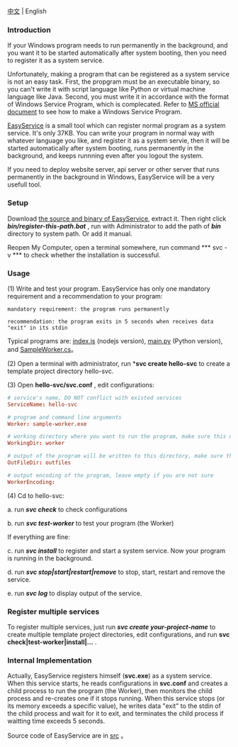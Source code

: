 [中文](https://github.com/pandolia/easy-service) | English

### Introduction

If your Windows program needs to run permanently in the background, and you want it to be started automatically after system booting, then you need to register it as a system service.

Unfortunately, making a program that can be registered as a system service is not an easy task. First, the propgram must be an executable binary, so you can't write it with script language like Python or virtual machine language like Java. Second, you must write it in accordance with the format of Windows Service Program, which is complecated. Refer to [MS official document](https://code.msdn.microsoft.com/windowsapps/CppWindowsService-cacf4948) to see how to make a Windows Service Program.

[EasyService](https://github.com/pandolia/easy-service) is a small tool which can register normal program as a system service. It's only 37KB. You can write your program in normal way with whatever language you like, and register it as a system servie, then it will be started automatically after system booting, runs permanently in the background, and keeps runnning even after you logout the system.

If you need to deploy website server, api server or other server that runs permanently in the background in Windows, EasyService will be a very usefull tool.

### Setup

Download [the source and binary of EasyService](https://github.com/pandolia/easy-service/archive/master.zip), extract it. Then right click ***bin/register-this-path.bat*** , run with Administrator to add the path of ***bin*** directory to system path. Or add it manual.

Reopen My Computer, open a terminal somewhere, run command *** svc -v *** to check whether the installation is successful.

### Usage

(1) Write and test your program. EasyService has only one mandatory requirement and a recommendation to your program:

```
mandatory requirement: the program runs permanently

recommendation: the program exits in 5 seconds when receives data "exit" in its stdin
```

Typical programs are: [index.js](https://github.com/pandolia/easy-service/blob/master/samples/nodejs-version/worker/index.js) (nodejs version), [main.py](https://github.com/pandolia/easy-service/blob/master/samples/python-version/worker/main.py) (Python version), and [SampleWorker.cs](https://github.com/pandolia/easy-service/blob/master/src/SampleWorker.cs)。

(2) Open a terminal with administrator, run ***svc create hello-svc** to create a template project directory hello-svc.

(3) Open **hello-svc/svc.conf** , edit configurations:

```conf
# service's name, DO NOT conflict with existed services
ServiceName: hello-svc

# program and command line arguments
Worker: sample-worker.exe

# working directory where you want to run the program, make sure this diretory exists
WorkingDir: worker

# output of the program will be written to this directory, make sure this diretory exists
OutFileDir: outfiles

# output encoding of the program, leave empty if you are not sure
WorkerEncoding:
```

(4) Cd to hello-svc:

a. run ***svc check*** to check configurations

b. run ***svc test-worker*** to test your program (the Worker)

If everything are fine:

c. run ***svc install*** to register and start a system service. Now your program is running in the background.

d. run ***svc stop|start|restart|remove*** to stop, start, restart and remove the service.

e. run ***svc log*** to display output of the service.

### Register multiple services

To register multiple services, just run ***svc create your-project-name*** to create multiple template project directories, edit configurations, and run **svc check|test-worker|install|...** .

### Internal Implementation

Actually, EasyService registers himself (**svc.exe**) as a system service. When this service starts, he reads configurations in **svc.conf** and creates a child process to run the program (the Worker), then monitors the child process and re-creates one if it stops running. When this service stops (or its memory exceeds a specific value), he writes data "exit" to the stdin of the child process and wait for it to exit, and terminates the child process if waitting time exceeds 5 seconds.

Source code of EasyService are in [src](https://github.com/pandolia/easy-service/tree/master/src) 。